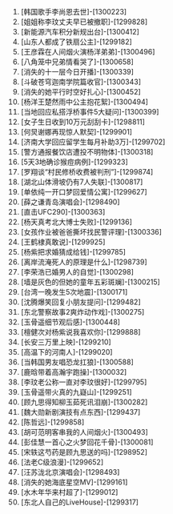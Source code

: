 
1. [韩国歌手李尚恩去世]-[1300223]
1. [姐姐称李玟丈夫早已被撤职]-[1299828]
1. [新能源汽车积分新规出台]-[1300412]
1. [山东人都成了铁扇公主]-[1299182]
1. [王彦霖在人间烟火演杨洋弟弟]-[1300496]
1. [八角笼中兄弟情看哭了]-[1300658]
1. [消失的十一层今日开播]-[1300339]
1. [斗破苍穹迦南学院篇收官]-[1300343]
1. [消失的她平行时空好扎心]-[1300452]
1. [杨洋王楚然雨中公主抱花絮]-[1300494]
1. [当地回应私搭浮桥事件5大疑问]-[1300399]
1. [女子生日收到10万元刮刮卡]-[1298811]
1. [何炅谢娜再现惊人默契]-[1299901]
1. [济南大学回应留学生每月补助3万]-[1299702]
1. [警方通报餐饮店遭投不明物体]-[1300318]
1. [5天3地确诊猴痘病例]-[1299323]
1. [罗翔谈“村民修桥收费被判刑”]-[1299874]
1. [湖北山体滑坡仍有7人失联]-[1300817]
1. [单依纯一开口梦回爱情公寓]-[1299627]
1. [薛之谦青岛演唱会]-[1298490]
1. [直击UFC290]-[1300363]
1. [杨天真考北大博士失败]-[1299136]
1. [女孩作业被爸爸撕坏找民警评理]-[1300336]
1. [王鹤棣真敢说]-[1299925]
1. [杨紫把求婚猜成给钱]-[1299785]
1. [离岸流淹死人的原理是什么]-[1298739]
1. [李荣浩已婚男人的自觉]-[1300298]
1. [墙是灰色的但她的童年五彩斑斓]-[1300215]
1. [台湾一晚发生5次地震]-[1300171]
1. [沈腾爆笑回复小朋友提问]-[1299482]
1. [东北警察故事2爽炸动作戏]-[1300275]
1. [玉骨遥细节观后感]-[1300448]
1. [檀健次对杨紫说我喜欢你]-[1299888]
1. [长安三万里上映]-[1299210]
1. [高温下的河南人]-[1299020]
1. [当韩国男友唱恐龙扛狼]-[1300588]
1. [鹿晗带着高瀚宇跑操]-[1300032]
1. [李玟老公称一直对李玟很好]-[1299795]
1. [玉骨遥带火真的九嶷山]-[1299251]
1. [顾九思得知柳玉茹死讯泪崩]-[1300282]
1. [魏大勋新剧演技有点东西]-[1299437]
1. [陈哲远]-[1299858]
1. [胡可范明客串我的人间烟火]-[1300493]
1. [彭佳慧一首心之火梦回花千骨]-[1300081]
1. [宋轶这芍药是顾九思送的吗]-[1298952]
1. [法老C级浪漫]-[1299652]
1. [汪苏泷北京演唱会]-[1298493]
1. [消失的她海底星空MV]-[1299161]
1. [水木年华来村超了]-[1299012]
1. [东北人自己的LiveHouse]-[1299317]